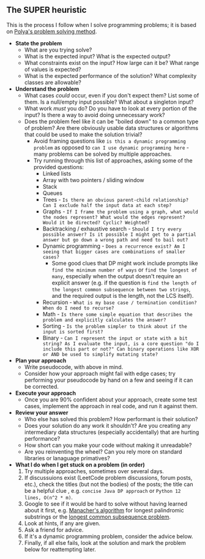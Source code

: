 ## The SUPER heuristic
This is the process I follow when I solve programming problems; it is based on [Polya's problem solving method](https://math.berkeley.edu/~gmelvin/polya.pdf).

* **State the problem**
  * What are you trying solve?
  * What is the expected input? What is the expected output?
  * What constraints exist on the input? How large can it be? What range of values is expected?
  * What is the expected performance of the solution? What complexity classes are allowable?
* **Understand the problem**
  * What cases _could_ occur, even if you don't expect them? List some of them. Is a null/empty input possible? What about a singleton input?
  * What work _must_ you do? Do you have to look at every portion of the input? Is there a way to avoid doing unnecessary work?
  * Does the problem feel like it can be "boiled down" to a common type of problem? Are there obviously usable data structures or algorithms that could be used to make the solution trivial?
    * Avoid framing questions like `is this a dynamic programming problem` as opposed to `can I use dynamic programming here` - many problems can be solved by multiple approaches.
    * Try running through this list of approaches, asking some of the provided questions:
      * Linked lists
      * Array with two pointers / sliding window
      * Stack
      * Queues
      * Trees - `Is there an obvious parent-child relationship? Can I exclude half the input data at each step?`
      * Graphs - `If I frame the problem using a graph, what would the nodes represent? What would the edges represent? Would it be directed? Cyclic? Weighted?`
      * Backtracking / exhaustive search - `Should I try every possible answer? Is it possible I might get to a partial answer but go down a wrong path and need to bail out?`
      * Dynamic programming - `Does a recurrence exist? Am I seeing that bigger cases are combinations of smaller cases?`
        * Some good clues that DP might work include prompts like `find the minimum number of ways` or `find the longest of many`, especially when the output doesn't require an explicit answer (e.g. if the question is `find the length of the longest common subsequence between two strings`, and the required output is the length, not the LCS itself).
      * Recursion - `What is my base case / termination condition? When do I need to recurse?`
      * Math - `Is there some simple equation that describes the problem and explicitly calculates the answer?`
      * Sorting - `Is the problem simpler to think about if the input is sorted first?`
      * Binary - `Can I represent the input or state with a bit string? As I evaluate the input, is a core question "do I include this part or not?" Can binary operations like XOR or AND be used to simplify mutating state?`
* **Plan your approach**
  * Write pseudocode, with above in mind.
  * Consider how your approach might fail with edge cases; try performing your pseudocode by hand on a few and seeing if it can be corrected.
* **Execute your approach**
  * Once you are 90% confident about your approach, create some test cases, implement the approach in real code, and run it against them.
* **Review your answer**
  * Who else has solved this problem? How performant is their solution?
  * Does your solution do any work it shouldn't? Are you creating any intermediary data structures (especially accidentally) that are hurting performance?
  * How short can you make your code without making it unreadable?
  * Are you reinventing the wheel? Can you rely more on standard libraries or lanaguage primatives?
* **What I do when I get stuck on a problem (in order)**
  1. Try multiple approaches, sometimes over several days.
  1. If discussuions exist (LeetCode problem discussions, forum posts, etc.), check the titles (but not the bodies) of the posts; the title can be a helpful clue , e.g. `concise Java DP approach` or `Python 12 lines, O(n^2 * m)`.
  1. Google to see if it would be hard to solve without
  having learned about it first, e.g. [Manacher's algorithm](https://en.wikipedia.org/wiki/Longest_palindromic_substring) for longest palindromic substrings or the [longest common subsequence problem](https://en.wikipedia.org/wiki/Longest_common_subsequence_problem).
  1. Look at hints, if any are given.
  1. Ask a friend for advice.
  1. If it's a dynamic programming problem, consider the advice below.
  1. Finally, if all else fails, look at the solution and mark the problem below for reattempting later.
